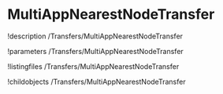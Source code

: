 <!-- MOOSE Documentation Stub: Remove this when content is added. -->

# MultiAppNearestNodeTransfer
!description /Transfers/MultiAppNearestNodeTransfer

!parameters /Transfers/MultiAppNearestNodeTransfer

!listingfiles /Transfers/MultiAppNearestNodeTransfer

!childobjects /Transfers/MultiAppNearestNodeTransfer
